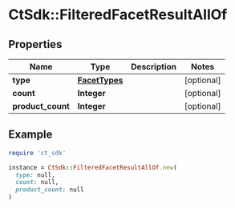 # CtSdk::FilteredFacetResultAllOf

## Properties

| Name | Type | Description | Notes |
| ---- | ---- | ----------- | ----- |
| **type** | [**FacetTypes**](FacetTypes.md) |  | [optional] |
| **count** | **Integer** |  | [optional] |
| **product_count** | **Integer** |  | [optional] |

## Example

```ruby
require 'ct_sdk'

instance = CtSdk::FilteredFacetResultAllOf.new(
  type: null,
  count: null,
  product_count: null
)
```

